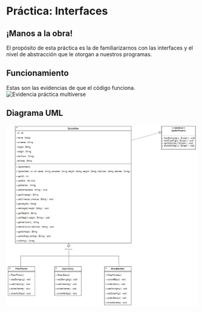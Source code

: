 # Práctica: Interfaces

## ¡Manos a la obra!
El propósito de esta práctica es la de familiarizarnos con las interfaces y el nivel de abstracción
que le otorgan a nuestros programas.

## Funcionamiento
Estas son las evidencias de que el código funciona.
![Evidencia práctica multiverse](/images/multiverse.gif "Práctica multiverse")

## Diagrama UML
![Diagrama UML practicaMultiverse](/diagrams/practicaMultiverse.jpg "Diagrama UML practicaMultiverse")